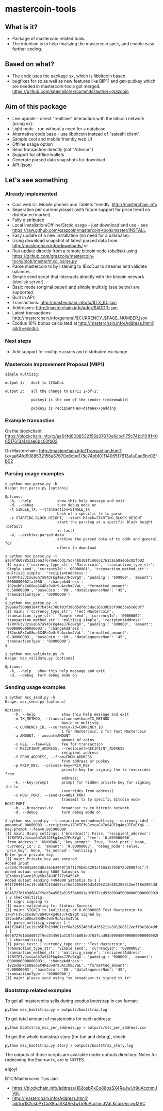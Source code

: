 mastercoin-tools
================

## What is it? ##
* Package of mastercoin related tools.
* The intention is to help finalizing the mastercoin spec, and enable easy further coding.

## Based on what? ##
* The code uses the package sx, which is libbitcoin based.
* bugfixes for sx as well as new features like BIP11 and get-pubkey which are needed
in mastercoin-tools got merged:
https://github.com/spesmilo/sx/commits?author=grazcoin


## Aim of this package ##
* Live update - direct "realtime" interaction with the bitcoin network (using sx).
* Light node - run without a need for a database.
* Alternative code base - use libbitcoin instead of "satoshi client".
* Sample cool and mobile friendly web UI
* Offline usage option
* Send transaction directly (not "Advisor")
* Support for offline wallets
* Generate parsed data snapshots for download
* API (json)

## Let's see something ##

### Already implemented ###

* Cool web UI. Mobile phones and Tablets friendly. http://masterchain.info
* Seperation per currency/asset (with future support for price trend on distributed market)
* Fully distributed
 * Local installation/Offline/Static usage - just download and use - see https://raw.github.com/grazcoin/mastercoin-tools/master/INSTALL
 * Easy update of a new installation (no need for a database):
  * Using download snapshot of latest parsed data from http://masterchain.info/downloads/ or
  * Run update directly from a remote bitcoin node (obelisk) using https://github.com/grazcoin/mastercoin-tools/blob/master/msc_parse.py
* Parse mastercoin tx by listening to 1ExoDus tx streams and validate balances.
* Simple send script that interracts directly with the bitcoin network (obelisk server).
 * Basic mode (original paper) and simple multisig (see below) are supported.
* Built in API:
 * Transactions: http://masterchain.info/tx/$TX_ID.json
 * Addresses: http://masterchain.info/addr/$ADDR.json
 * Latest transactions: http://masterchain.info/general/$CURRENCY_$PAGE_NUMBER.json
* Exodus 10% bonus calculated at http://masterchain.info/Address.html?addr=exodus

### Next steps ###

* Add support for multiple assets and distributed exchange.

### Mastercoin Improvement Proposal (MIP1) ###
```
simple multisig:

output 1:   dust to 1EXoDus

output 2:   all the change to BIP11 1-of-2:

            pubkey1 is the one of the sender (redeemable)

            pubkey2 is recipientHex+dataHex+padding
```

### Example transaction ###

On the blockchain:
https://blockchain.info/tx/aa64fd6088532156a37670e6cbd175c74bb101f1406517613a1a0ae6bc02fb02

On Masterchain:
http://masterchain.info/Transaction.html?tx=aa64fd6088532156a37670e6cbd175c74bb101f1406517613a1a0ae6bc02fb02


### Parsing usage examples ###
```
$ python msc_parse.py -h
Usage: msc_parse.py [options]

Options:
  -h, --help            show this help message and exit
  -d, --debug           turn debug mode on
  -t SINGLE_TX, --transaction=SINGLE_TX
                        hash of a specific tx to parse
  -s STARTING_BLOCK_HEIGHT, --start-block=STARTING_BLOCK_HEIGHT
                        start the parsing at a specific block height (default
                        is last)
  -a, --archive-parsed-data
                        archive the parsed data of tx addr and general for
                        others to download
```

```
$ python msc_parse.py -t aa64fd6088532156a37670e6cbd175c74bb101f1406517613a1a0ae6bc02fb02
[I] main: {'currency_type_str': 'Mastercoin', 'transaction_type_str': 'Simple send', 'currencyId': '00000001', 'transaction_method_str': 'multisig_simple', 'recipientAddress': '17RVTF3vJzsuaGh7a94DFkg4msJ7FcBYgX', 'padding': '000000', 'amount': '0000000002faf080', 'changeAddress': '182osbPxCo88oaSX4ReJwUr9uAcchmJVaL', 'formatted_amount': '0.50000000', 'baseCoin': '00', 'dataSequenceNum': '45', 'transactionType': '00000000'}
$
$ python msc_parse.py -t 298a6af50089184f7b434c700f83f390d5dfdd5dac10b39b95f99036a5c66df7
[I] main: {'currency_type_str': 'Test Mastercoin', 'transaction_type_str': 'Simple send', 'currencyId': '00000002', 'transaction_method_str': 'multisig_simple', 'recipientAddress': '17RVTF3vJzsuaGh7a94DFkg4msJ7FcBYgX', 'padding': '000000', 'amount': '0000000000000003', 'changeAddress': '182osbPxCo88oaSX4ReJwUr9uAcchmJVaL', 'formatted_amount': '0.00000003', 'baseCoin': '00', 'dataSequenceNum': '45', 'transactionType': '00000000'}
$
```

```
$ python msc_validate.py -h
Usage: msc_validate.py [options]

Options:
  -h, --help   show this help message and exit
  -d, --debug  turn debug mode on
```

### Sending usage examples ###
```
$ python msc_send.py -h
Usage: msc_send.py [options]

Options:
    -h, --help            show this help message and exit
    -m TX_METHOD, --transaction-method=TX_METHOD
                          basic or multisig
    -c CURRENCY_ID, --currency-id=CURRENCY_ID
                          1 for Mastercoin, 2 for Test Mastercoin
    -a AMOUNT, --amount=AMOUNT
                          amount of coins
    -x FEE, --fee=FEE     fee for transaction
    -r RECIPIENT_ADDRESS, --recipient=RECIPIENT_ADDRESS
                          recipient address
    -f FROM_ADDRESS, --from=FROM_ADDRESS
                          from address or pubkey
    -p PRIV_KEY, --private-key=PRIV_KEY
                          private key for signing the tx (overrides from
                          address)
    -k, --key-prompt      prompt for hidden private key for signing the tx
                          (overrides from address)
    -s HOST_PORT, --send-tx=HOST_PORT
                          transmit tx to specific bitcoin node HOST:PORT
    -b, --broadcast-tx    broadcast tx to bitcoin network
    -d, --debug           turn debug mode on
```

```
$ python msc_send.py --transaction-method=multisig --currency-id=2 --amount=0.00000003 --recipient=17RVTF3vJzsuaGh7a94DFkg4msJ7FcBYgX --key-prompt --fee=0.005000000
[I] main: Using settings: {'broadcast': False, 'recipient_address': '17RVTF3vJzsuaGh7a94DFkg4msJ7FcBYgX', 'fee': '0.005000000', 'from_address': 'UNKNOWN', 'key_prompt': True, 'host_port': None, 'currency_id': 2, 'amount': '0.00000003', 'debug_mode': False, 'priv_key': None, 'tx_method': 'multisig'}
Enter your private key:
[I] main: Private key was entered
Added input ca234cf9e041a942d8a56bb3449f15f1176beb3291af60a35392b72b2080fe1f:7
Added output sending 6000 Satoshis to 1EXoDusjGwvnjZUyKkxZ4UHEf77z6A5S4P.
Added output sending 4494000 Satoshis to 1 [ 041f204911ec19cb5b7b10dd87ccf6a52552466d14356212e881288512eeff8e2084ddff9997fdfb22fae6b09a255e3937a7890491ab5106ce7912bc253e430887 ] [ 0046727d1b3d6847f9ed344561a315f54b801edf637cad93d000450000000000000002000000000000000300000000000000000000000000000000000000000000 ] 2 checkmultisig.
[I] sign: signing tx
[I] main: validating tx: Status: Success
[I] main: SIGNED tx (multisig) of 0.00000003 Test Mastercoin to 17RVTF3vJzsuaGh7a94DFkg4msJ7FcBYgX signed by 182osbPxCo88oaSX4ReJwUr9uAcchmJVaL
[I] parse_multisig_simple: 1 [ 041f204911ec19cb5b7b10dd87ccf6a52552466d14356212e881288512eeff8e2084ddff9997fdfb22fae6b09a255e3937a7890491ab5106ce7912bc253e430887 ] [ 0046727d1b3d6847f9ed344561a315f54b801edf637cad93d000450000000000000002000000000000000300000000000000000000000000000000000000000000 ] 2 checkmultisig
[I] parse_test: {'currency_type_str': 'Test Mastercoin', 'transaction_type_str': 'Simple send', 'currencyId': '00000002', 'transaction_method_str': 'multisig_simple', 'recipientAddress': '17RVTF3vJzsuaGh7a94DFkg4msJ7FcBYgX', 'padding': '000000', 'amount': '0000000000000003', 'changeAddress': '182osbPxCo88oaSX4ReJwUr9uAcchmJVaL', 'formatted_amount': '0.00000003', 'baseCoin': '00', 'dataSequenceNum': '45', 'transactionType': '00000000'}
[I] main: please send using "sx broadcast-tx signed_tx.tx"
```


### Bootstrap related examples ###
To get all mastercoins sells during exodus bootstrap in csv format:
```
python msc_bootstrap.py > outputs/bootstrap.log
```

To get total amount of mastercoins for each address:
```
python bootstrap_msc_per_address.py > outputs/msc_per_address.csv
```

To get the whole bootstrap story (for fun and debug), check:
```
python msc_bootstrap.py story > outputs/bootstrap_story.log
```

The outputs of those scripts are available under outputs directory. 
Notes for redeeming the Escrow tx, are in NOTES.


enjoy!

BTC/Mastercoins Tips Jar:
* https://blockchain.info/address/182osbPxCo88oaSX4ReJwUr9uAcchmJVaL
* http://masterchain.info/Address.html?addr=182osbPxCo88oaSX4ReJwUr9uAcchmJVaL&currency=MSC



